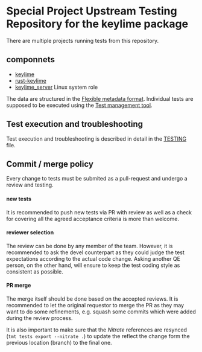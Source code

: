 # Special Project Upstream Testing Repository for the keylime package

There are multiple projects running tests from this repository.

## componnets
* [keylime](https://github.com/keylime/keylime)
* [rust-keylime](https://github.com/keylime/rust-keylime)
* [keylime_server](https://github.com/linux-system-roles/keylime_server/) Linux system role

The data are structured in the [Flexible metadata format](https://fmf.readthedocs.io/en/stable/).
Individual tests are supposed to be executed using the [Test management tool](https://tmt.readthedocs.io/en/stable/).

## Test execution and troubleshooting
Test execution and troubleshooting is described in detail in the [TESTING](TESTING.md) file.

## Commit / merge policy

Every change to tests must be submited as a pull-request and undergo a review and testing.

#### new tests
It is recommended to push new tests via PR with review as well as a check for covering all the agreed acceptance criteria is more than welcome.

#### reviewer selection
The review can be done by any member of the team. However, it is recommended to ask the devel counterpart as they could judge the test expectations according to the actual code change. Asking another QE person, on the other hand, will ensure to keep the test coding style as consistent as possible.

#### PR merge
The merge itself should be done based on the accepted reviews. It is recommended to let the original requestor to merge the PR as they may want to do some refinements, e.g. squash some commits which were added during the review process.

It is also important to make sure that the _Nitrate_ references are resynced (`tmt tests export --nitrate .`) to update the reflect the change form the previous location (branch) to the final one.

